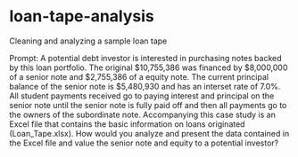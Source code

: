 # loan-tape-analysis
Cleaning and analyzing a sample loan tape


Prompt: A potential debt investor is interested in purchasing notes backed by this loan portfolio. The original $10,755,386 was financed by $8,000,000 of a senior note and $2,755,386 of a equity note. The current principal balance of the senior note is $5,480,930 and has an interset rate of 7.0%.  All student payments received go to paying interest and principal on the senior note until the senior note is fully paid off and then all payments go to the owners of the subordinate note. Accompanying this case study is an Excel file that contains the basic information on loans originated (Loan_Tape.xlsx). How would you analyze and present the data contained in the Excel file and value the senior note and equity to a potential investor? 

